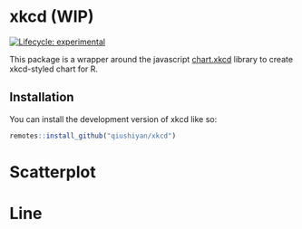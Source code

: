 
<!-- README.md is generated from README.Rmd. Please edit that file -->

# xkcd (WIP)

<!-- badges: start -->

[![Lifecycle:
experimental](https://img.shields.io/badge/lifecycle-experimental-orange.svg)](https://lifecycle.r-lib.org/articles/stages.html#experimental)
<!-- badges: end -->

This package is a wrapper around the javascript
[chart.xkcd](https://github.com/timqian/chart.xkcd) library to create
xkcd-styled chart for R.

## Installation

You can install the development version of xkcd like so:

``` r
remotes::install_github("qiushiyan/xkcd")
```

# Scatterplot

# Line
